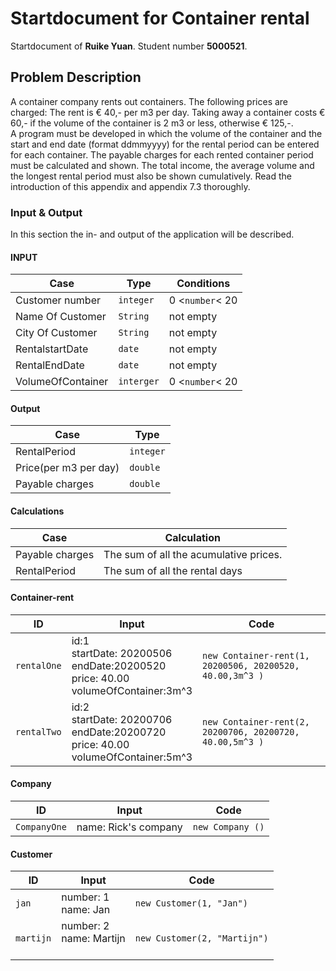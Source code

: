 # Startdocument for Container rental

Startdocument of **Ruike Yuan**. Student number **5000521**.

## Problem Description
A container company rents out containers. The following prices are charged: 
The rent is € 40,- per m3 per day. Taking away a container costs € 60,- if the  volume of the container is 2 m3 or less, otherwise € 125,-.  
 A program must be developed in which the volume of the container and the 
start and end date (format ddmmyyyy) for the rental period can be entered for 
each container. The payable charges for each rented container period must be 
calculated and shown. The total income, the average volume and the longest 
rental period must also be shown cumulatively.    Read the introduction of this appendix and appendix 7.3 thoroughly.  

### Input & Output

In this section the in- and output of the application will be described.

#### INPUT
      
|Case|Type|Conditions|
|----|----|----------|
|Customer number|`integer`|0 <`number`< 20|
|Name Of Customer|`String` |not empty|
|City Of Customer|`String` |not empty|
|RentalstartDate|`date`|not empty|
|RentalEndDate|`date`|not empty|
|VolumeOfContainer|`interger`|0 <`number`< 20|


#### Output

|Case|Type|
|----|----|
|RentalPeriod|`integer`|
|Price(per m3 per day)|`double`|
|Payable charges|`double`|

#### Calculations

| Case              | Calculation                        |
| ----------------- | ---------------------------------- |
| Payable charges | The sum of all the acumulative prices. |
| RentalPeriod | The sum of all the rental days |

#### Container-rent                

| ID            | Input                             | Code                              |
| ------------- | --------------------------------- | --------------------------------- |
| `rentalOne` | id:1 <br/>startDate: 20200506<br/>endDate:20200520<br />price: 40.00<br/>volumeOfContainer:3m^3 | `new Container-rent(1, 20200506, 20200520, 40.00,3m^3 )` |
| `rentalTwo` | id:2 <br/>startDate: 20200706<br/>endDate:20200720<br />price: 40.00<br/>volumeOfContainer:5m^3 | `new Container-rent(2, 20200706, 20200720, 40.00,5m^3 )` |

#### Company
| ID           | Input | Code          |
| ------------ | ----- | ------------- |
| `CompanyOne` | name: Rick's company| `new Company ()` |

#### Customer

| ID        | Input                                                        | Code                                               |
| --------- | ------------------------------------------------------------ | -------------------------------------------------- |
| `jan`     | number: 1<br />name: Jan<br />                    | `new Customer(1, "Jan")`                  |
| `martijn` | number: 2<br />name: Martijn<br /><br /> | `new Customer(2, "Martijn")` |

